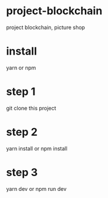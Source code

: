 # project-blockchain
project blockchain, picture shop

# install
yarn or npm 

# step 1
git clone this project

# step 2
yarn install 
or npm install

# step 3
yarn dev
or npm run dev
